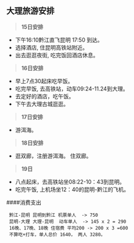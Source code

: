 ## 大理旅游安排
>**15日安排**
 - 下午16:10黔江直飞昆明 17:50 到达。
 - 选择酒店, 住昆明高铁站附近。
 - 出去逛逛夜街, 吃完饭回酒店休息。
 
> **16日安排**
 - 早上7点30起床吃早饭。
 - 吃完早饭, 去高铁站，动车09:24-11.24到大理。
 - 去定好的酒店，吃午饭。
 - 下午去大理古城逛逛。
 
> **17日安排**
 - 游洱海。 
 
> **18日安排**
 - 逛双廊，注册游洱海。 住双廊。 
 
> **19日**  
 - 八点起床，去高铁站坐08:22-10：43到昆明。
 - 吃完午饭, 上机场坐12：40的昆明-黔江的飞机。
 
####消费支出
```
 黔江-昆明 昆明到黔江 机票单人  -> 750
 昆明-大理 大理-昆明  动车单人  -> 145 x 2 = 290
 16晚、17晚、18晚 住宿费 平均200 -> 200 x 3 =600
 不算吃+打车，单人总价 1640， 两人 3280。

```
